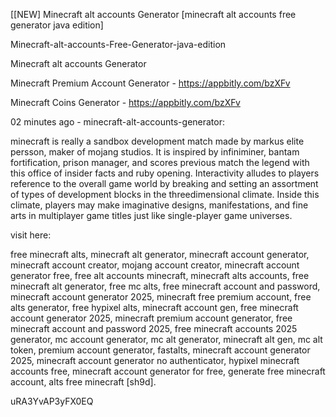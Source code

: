 [[NEW] Minecraft alt accounts Generator [minecraft alt accounts free generator java edition]

Minecraft-alt-accounts-Free-Generator-java-edition

Minecraft alt accounts Generator

Minecraft Premium Account Generator - https://appbitly.com/bzXFv

Minecraft Coins Generator - https://appbitly.com/bzXFv

02 minutes ago - minecraft-alt-accounts-generator:

minecraft is really a sandbox development match made by markus elite persson, maker of mojang studios. It is inspired by infiniminer, bantam fortification, prison manager, and scores previous match the legend with this office of insider facts and ruby opening. Interactivity alludes to players reference to the overall game world by breaking and setting an assortment of types of development blocks in the threedimensional climate. Inside this climate, players may make imaginative designs, manifestations, and fine arts in multiplayer game titles just like single-player game universes.

visit here:

free minecraft alts, minecraft alt generator, minecraft account generator, minecraft account creator, mojang account creator, minecraft account generator free, free alt accounts minecraft, minecraft alts accounts, free minecraft alt generator, free mc alts, free minecraft account and password, minecraft account generator 2025, minecraft free premium account, free alts generator, free hypixel alts, minecraft account gen, free minecraft account generator 2025, minecraft premium account generator, free minecraft account and password 2025, free minecraft accounts 2025 generator, mc account generator, mc alt generator, minecraft alt gen, mc alt token, premium account generator, fastalts, minecraft account generator 2025, minecraft account generator no authenticator, hypixel minecraft accounts free, minecraft account generator for free, generate free minecraft account, alts free minecraft [sh9d].

uRA3YvAP3yFX0EQ

